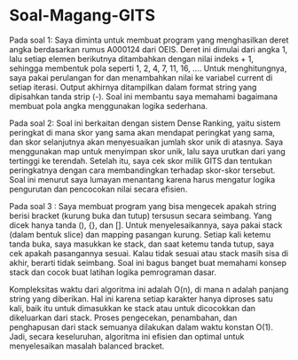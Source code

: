 # Soal-Magang-GITS

Pada soal 1:
Saya diminta untuk membuat program yang menghasilkan deret angka berdasarkan rumus A000124 dari OEIS. Deret ini dimulai dari angka 1, lalu setiap elemen berikutnya ditambahkan dengan nilai indeks + 1, sehingga membentuk pola seperti 1, 2, 4, 7, 11, 16, .... Untuk menghitungnya, saya pakai perulangan for dan menambahkan nilai ke variabel current di setiap iterasi. Output akhirnya ditampilkan dalam format string yang dipisahkan tanda strip (-). Soal ini membantu saya memahami bagaimana membuat pola angka menggunakan logika sederhana.

Pada soal 2:
Soal ini berkaitan dengan sistem Dense Ranking, yaitu sistem peringkat di mana skor yang sama akan mendapat peringkat yang sama, dan skor selanjutnya akan menyesuaikan jumlah skor unik di atasnya. Saya menggunakan map untuk menyimpan skor unik, lalu saya urutkan dari yang tertinggi ke terendah. Setelah itu, saya cek skor milik GITS dan tentukan peringkatnya dengan cara membandingkan terhadap skor-skor tersebut. Soal ini menurut saya lumayan menantang karena harus mengatur logika pengurutan dan pencocokan nilai secara efisien.

Pada soal 3 :
Saya membuat program yang bisa mengecek apakah string berisi bracket (kurung buka dan tutup) tersusun secara seimbang. Yang dicek hanya tanda (), {}, dan []. Untuk menyelesaikannya, saya pakai stack (dalam bentuk slice) dan mapping pasangan kurung. Setiap kali ketemu tanda buka, saya masukkan ke stack, dan saat ketemu tanda tutup, saya cek apakah pasangannya sesuai. Kalau tidak sesuai atau stack masih sisa di akhir, berarti tidak seimbang. Soal ini bagus banget buat memahami konsep stack dan cocok buat latihan logika pemrograman dasar.

Kompleksitas waktu dari algoritma ini adalah O(n), di mana n adalah panjang string yang diberikan. Hal ini karena setiap karakter hanya diproses satu kali, baik itu untuk dimasukkan ke stack atau untuk dicocokkan dan dikeluarkan dari stack. Proses pengecekan, penambahan, dan penghapusan dari stack semuanya dilakukan dalam waktu konstan O(1). Jadi, secara keseluruhan, algoritma ini efisien dan optimal untuk menyelesaikan masalah balanced bracket.

